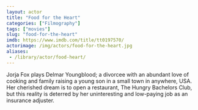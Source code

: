```yaml
---
layout: actor
title: "Food for the Heart"
categories: ["Filmography"]
tags: ["movies"]
slug: "food-for-the-heart"
imdb: https://www.imdb.com/title/tt0197570/
actorimage: /img/actors/food-for-the-heart.jpg
aliases:
 - /library/actor/food-heart/
---
```


Jorja Fox plays Delmar Youngblood; a divorcee with an abundant love of cooking and family raising a young son in a small town in anywhere, USA. Her cherished dream is to open a restaurant, The Hungry Bachelors Club, but this reality is deterred by her uninteresting and low-paying job as an insurance adjuster.

